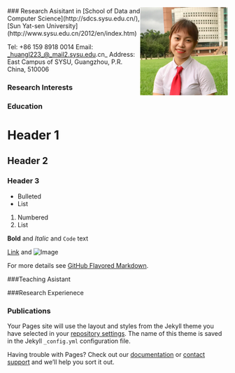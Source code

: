 <img style="float: right;" src="Figures/profile.jpg" width="200">
### Research Asisitant in [School of Data and Computer Science](http://sdcs.sysu.edu.cn/), [Sun Yat-sen University](http://www.sysu.edu.cn/2012/en/index.htm)

Tel: +86 159 8918 0014
Email: _huangl223_@_mail2.sysu.edu.cn_
Address: East Campus of SYSU, Guangzhou, P.R. China, 510006


### Research Interests

### Education


# Header 1
## Header 2
### Header 3

- Bulleted
- List

1. Numbered
2. List

**Bold** and _Italic_ and `Code` text

[Link](url) and ![Image](src)


For more details see [GitHub Flavored Markdown](https://guides.github.com/features/mastering-markdown/).

###Teaching Asistant

###Research Experienece


### Publications

Your Pages site will use the layout and styles from the Jekyll theme you have selected in your [repository settings](https://github.com/huangl223/huangli/settings). The name of this theme is saved in the Jekyll `_config.yml` configuration file.


Having trouble with Pages? Check out our [documentation](https://help.github.com/categories/github-pages-basics/) or [contact support](https://github.com/contact) and we’ll help you sort it out.
